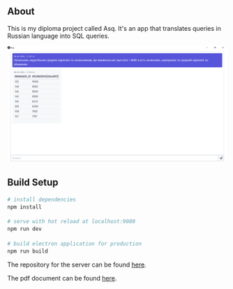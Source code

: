 ## About

This is my diploma project called Asq. It's an app that translates queries in Russian language into SQL queries.

![UI](./static/UI.png)

## Build Setup

``` bash
# install dependencies
npm install

# serve with hot reload at localhost:9080
npm run dev

# build electron application for production
npm run build

```

The repository for the server can be found [here](https://github.com/Ruminat/Asq-Server).

The pdf document can be found [here](https://elib.spbstu.ru/dl/3/2020/vr/vr20-2586.pdf/info).
